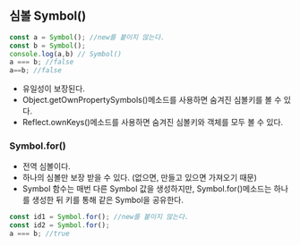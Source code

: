 ## 심볼 Symbol() 

```javascript
const a = Symbol(); //new를 붙이지 않는다.
const b = Symbol(); 
console.log(a,b) // Symbol()
a === b; //false
a==b; //false
```
- 유일성이 보장된다.
- Object.getOwnPropertySymbols()메소드를 사용하면 숨겨진 심볼키를 볼 수 있다. 
- Reflect.ownKeys()메소드를 사용하면 숨겨진 심볼키와 객체를 모두 볼 수 있다.

### Symbol.for() 

- 전역 심볼이다.
- 하나의 심볼만 보장 받을 수 있다. (없으면, 만들고 있으면 가져오기 때문)
- Symbol 함수는 매번 다른 Symbol 값을 생성하지만, Symbol.for()메소드는 하나를 생성한 뒤 키를 통해 같은 Symbol을 공유한다.

```javascript
const id1 = Symbol.for(); //new를 붙이지 않는다.
const id2 = Symbol.for(); 
a === b; //true
```